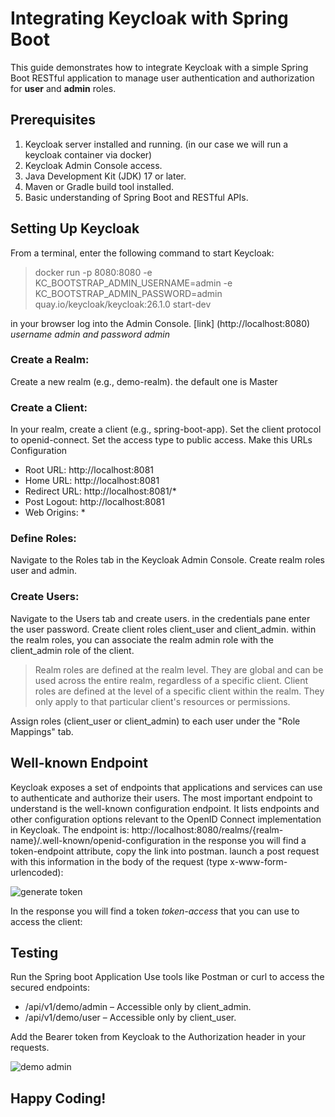 # Integrating Keycloak with Spring Boot

This guide demonstrates how to integrate Keycloak with a simple Spring Boot RESTful application to manage user authentication and authorization for **user** and **admin** roles.

## Prerequisites

1. Keycloak server installed and running. (in our case we will run a keycloak container via docker)
2. Keycloak Admin Console access.
3. Java Development Kit (JDK) 17 or later.
4. Maven or Gradle build tool installed.
5. Basic understanding of Spring Boot and RESTful APIs.

## Setting Up Keycloak

From a terminal, enter the following command to start Keycloak:

> docker run -p 8080:8080 -e KC_BOOTSTRAP_ADMIN_USERNAME=admin -e KC_BOOTSTRAP_ADMIN_PASSWORD=admin quay.io/keycloak/keycloak:26.1.0 start-dev

in your browser log into the Admin Console. [link] (http://localhost:8080) *username admin and password admin*

### Create a Realm:
Create a new realm (e.g., demo-realm). the default one is Master

### Create a Client:
In your realm, create a client (e.g., spring-boot-app).
Set the client protocol to openid-connect.
Set the access type to public access.
Make this URLs Configuration

- Root URL: http://localhost:8081
- Home URL: http://localhost:8081
- Redirect URL: http://localhost:8081/*
- Post Logout: http://localhost:8081
- Web Origins: *
  
### Define Roles:
Navigate to the Roles tab in the Keycloak Admin Console.
Create realm roles user and admin.

### Create Users:
Navigate to the Users tab and create users.
in the credentials pane enter the user password.
Create client roles client_user and client_admin.
within the realm roles, you can associate the realm admin role with the client_admin role of the client.

> Realm roles are defined at the realm level. They are global and can be used across the entire realm, regardless of a specific client.
Client roles are defined at the level of a specific client within the realm. They only apply to that particular client's resources or permissions.

Assign roles (client_user or client_admin) to each user under the "Role Mappings" tab.

## Well-known Endpoint

Keycloak exposes a set of endpoints that applications and services can use to authenticate and authorize their users. 
The most important endpoint to understand is the well-known configuration endpoint. 
It lists endpoints and other configuration options relevant to the OpenID Connect implementation in Keycloak. 
The endpoint is:
http://localhost:8080/realms/{realm-name}/.well-known/openid-configuration
in the response you will find a token-endpoint attribute, copy the link into postman.
launch a post request with this information in the body of the request (type x-www-form-urlencoded):

![generate token](https://github.com/user-attachments/assets/0d433596-594b-4d3c-9fc1-cd1a3730a697)

In the response you will find a token *token-access* that you can use to access the client:

## Testing

Run the Spring boot Application
Use tools like Postman or curl to access the secured endpoints:

- /api/v1/demo/admin – Accessible only by client_admin.
- /api/v1/demo/user – Accessible only by client_user.

Add the Bearer token from Keycloak to the Authorization header in your requests.

![demo admin](https://github.com/user-attachments/assets/f178f35f-062d-482f-925c-7e55ee2c6b87)

## Happy Coding!







